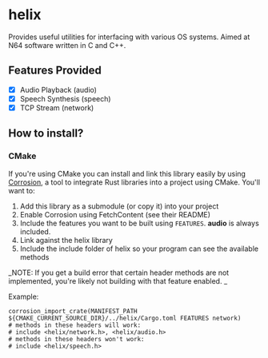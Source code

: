 # helix

Provides useful utilities for interfacing with various OS systems. Aimed at N64 software written in C and C++.

## Features Provided
- [x] Audio Playback (audio)
- [x] Speech Synthesis (speech)
- [x] TCP Stream (network)

## How to install?

### CMake
If you're using CMake you can install and link this library easily by using [Corrosion](https://github.com/dcvz/corrosion/tree/helix), a tool to integrate Rust libraries into a project using CMake. You'll want to:

1. Add this library as a submodule (or copy it) into your project
2. Enable Corrosion using FetchContent (see their README)
3. Include the features you want to be built using `FEATURES`. **audio** is always included.
4. Link against the helix library
5. Include the include folder of helix so your program can see the available methods

_NOTE: If you get a build error that certain header methods are not implemented, you're likely not building with that feature enabled. _

Example:
```
corrosion_import_crate(MANIFEST_PATH ${CMAKE_CURRENT_SOURCE_DIR}/../helix/Cargo.toml FEATURES network)
# methods in these headers will work:
# include <helix/network.h>, <helix/audio.h>
# methods in these headers won't work:
# include <helix/speech.h>
```

